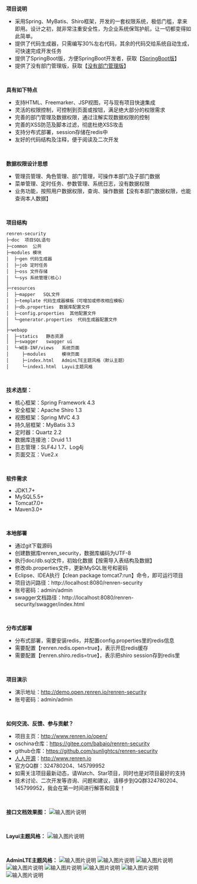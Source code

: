**项目说明** 
- 采用Spring、MyBatis、Shiro框架，开发的一套权限系统，极低门槛，拿来即用。设计之初，就非常注重安全性，为企业系统保驾护航，让一切都变得如此简单。
- 提供了代码生成器，只需编写30%左右代码，其余的代码交给系统自动生成，可快速完成开发任务
- 提供了SpringBoot版，方便SpringBoot开发者，获取【[SpringBoot版](../../tree/renren-security-boot)】
- 提供了没有部门管理版，获取【[没有部门管理版](../../tree/renren-security-boot-nodept)】
<br>

**具有如下特点** 
- 支持HTML、Freemarker、JSP视图，可与现有项目快速集成
- 灵活的权限控制，可控制到页面或按钮，满足绝大部分的权限需求
- 完善的部门管理及数据权限，通过注解实现数据权限的控制
- 完善的XSS防范及脚本过滤，彻底杜绝XSS攻击
- 支持分布式部署，session存储在redis中
- 友好的代码结构及注释，便于阅读及二次开发

<br>

**数据权限设计思想** 
- 管理员管理、角色管理、部门管理，可操作本部门及子部门数据
- 菜单管理、定时任务、参数管理、系统日志，没有数据权限
- 业务功能，按照用户数据权限，查询、操作数据【没有本部门数据权限，也能查询本人数据】

<br> 

**项目结构** 
```
renren-security
├─doc  项目SQL语句
├─common  公共
├─modules 模块
│  ├─gen 代码生成器
│  ├─job 定时任务
│  ├─oss 文件存储
│  └─sys 系统管理(核心)
│ 
├─resources 
│  ├─mapper   SQL文件
│  ├─template 代码生成器模板（可增加或修改相应模板）
│  ├─db.properties  数据库配置文件
│  ├─config.properties  其他配置文件
│  └─generator.properties  代码生成器配置文件
│ 
├─webapp 
│  ├─statics   静态资源
│  ├─swagger   swagger ui
│  └─WEB-INF/views   系统页面
│     ├─modules      模块页面
│     ├─index.html   AdminLTE主题风格（默认主题）
│     └─index1.html  Layui主题风格

```

<br>

 **技术选型：** 
- 核心框架：Spring Framework 4.3
- 安全框架：Apache Shiro 1.3
- 视图框架：Spring MVC 4.3
- 持久层框架：MyBatis 3.3
- 定时器：Quartz 2.2
- 数据库连接池：Druid 1.1
- 日志管理：SLF4J 1.7、Log4j
- 页面交互：Vue2.x

<br>

 **软件需求** 
- JDK1.7+
- MySQL5.5+
- Tomcat7.0+
- Maven3.0+

<br>

 **本地部署**
- 通过git下载源码
- 创建数据库renren_security，数据库编码为UTF-8
- 执行doc/db.sql文件，初始化数据【按需导入表结构及数据】
- 修改db.properties文件，更新MySQL账号和密码
- Eclipse、IDEA执行【clean package tomcat7:run】命令，即可运行项目
- 项目访问路径：http://localhost:8080/renren-security
- 账号密码：admin/admin
- swagger文档路径：http://localhost:8080/renren-security/swagger/index.html

<br>

 **分布式部署**
- 分布式部署，需要安装redis，并配置config.properties里的redis信息
- 需要配置【renren.redis.open=true】，表示开启redis缓存
- 需要配置【renren.shiro.redis=true】，表示把shiro session存到redis里

<br>

 **项目演示**
- 演示地址：http://demo.open.renren.io/renren-security
- 账号密码：admin/admin

<br>

**如何交流、反馈、参与贡献？** 
- 项目主页：http://www.renren.io/open/
- oschina仓库：https://gitee.com/babaio/renren-security
- github仓库：https://github.com/sunlightcs/renren-security
- [人人开源](http://www.renren.io)：http://www.renren.io   
- 官方QQ群：324780204、145799952
- 如需关注项目最新动态，请Watch、Star项目，同时也是对项目最好的支持
- 技术讨论、二次开发等咨询、问题和建议，请移步到QQ群324780204、145799952，我会在第一时间进行解答和回复！

<br>

**接口文档效果图：** 
![输入图片说明](http://cdn.renren.io/img/c8dae596146248d8b4d0639738c2932b "在这里输入图片标题")

<br>

**Layui主题风格：**
![输入图片说明](http://cdn.renren.io/img/1013aa91fe8542b7b05d82bc9444433a "在这里输入图片标题")

<br>

**AdminLTE主题风格：**
![输入图片说明](http://cdn.renren.io/img/f9762bc6574545ce908e271995efcf1c "在这里输入图片标题")
![输入图片说明](http://cdn.renren.io/img/a1b8bf1ea3db4844a8652a9cf84048cc "在这里输入图片标题")
![输入图片说明](http://cdn.renren.io/img/e542060605f94b3ebec699b0afffc22d "在这里输入图片标题")
![输入图片说明](http://cdn.renren.io/img/c94be5b4bf0d4387b18e119c91b1a986 "在这里输入图片标题")
![输入图片说明](http://cdn.renren.io/img/ae8c683a01c74d8dbc52d62547efda31 "在这里输入图片标题")
![输入图片说明](http://cdn.renren.io/img/ca38bcf3717c427d82dd67d86b744e18 "在这里输入图片标题")
![输入图片说明](http://cdn.renren.io/img/4862ec46a9ad469b90c30788c4707e35 "在这里输入图片标题")
![输入图片说明](http://cdn.renren.io/img/5d8e7243d30a4421b90f15394b6d1ccd "在这里输入图片标题")

<br>
